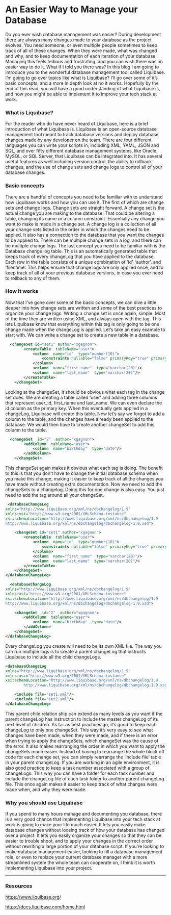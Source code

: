 

# An Easier Way to Manage your Database

Do you ever wish database management was easier? During development there are always many changes made to your database as the project evolves. You need someone, or even multiple people sometimes to keep track of all of these changes. When they were made, what was changed and why, and to keep documentation of each iteration of your database. Managing this feels tedious and frustrating, and  you can wish there was an easier way to do it. What if I told you there was? In this blog I am going to introduce you to the wonderful database management tool called Liquibase. I’m going to go over topics like what is Liquibase? I’ll go over some of it’s basic concepts, and a more in depth look at ho it works. Hopefully by the end of this read, you will have a good understanding of what Liquibase is, and how you might be able to implement it to improve your tech stack at work.

### What is Liquibase?

For the reader who do have never heard of Liquibase, here is a brief introduction of what Liquibase is. Liquibase is an open-source database management tool meant to track database versions and deploy database changes made by any developer on the team. There are four different languages you can write your scripts in, including XML, YAML, JSON and SQL, and over fifty different database management systems, like Oracle, MySQL, or SQL Server, that Liquibase can be integrated into. It has several useful features as well including version control, the ability to rollback changes, and the use of change sets and change logs to control all of your database changes.

### Basic concepts

There are a handful of concepts you need to be familiar with to understand how Liquibase works and how you can use it. The first of which are change sets and change logs. Change sets are straight forward. A change set is the actual change you are making to the database. That could be altering a table, changing its name or a column constraint. Essentially any change you want to make is made in a change set. A change log is a collection of all your change sets listed in the order in which the changes need to be applied. It also has a connection to the database that you want the changes to be applied to. There can be multiple change sets in a log, and there can be multiple change logs. The last concept you need to be familiar with is the Database change log table. This is an automatically generated table that keeps track of every changeLog that you have applied to the database. Each row in the table consists of a unique combination of ‘id’, ‘author’, and ‘filename’. This helps ensure that change logs are only applied once, and to keep track of all of your previous database versions, in case you ever need to rollback to any of them.

### How it works

Now that I’ve gone over some of the basic concepts, we can dive a little deeper into how change sets are written and some of the best practices to organize your change logs.
Writing a change set is once again, simple. Most of the time they are written using XML, and always open with the <changeSet> tag. This lets Liquibase know that everything within this tag is only going to be one change made when the changeLog is applied. Let’s take an easy example to start with. We can write a change set to create a new table in a database.

```xml
  <changeSet id="set1" author="xgagnon">
		<createTable  tableName="user">
			<column  name="id"  type="number(10)">
				<constraints nullable="false" primaryKey="true" primaryKeyName="user_pkey"/>
			</column>
			<column  name="first_name"  type="varchar(20)"/>
			<column  name="last_name"  type="varchar(20)"/>
		</createTable> 	
	</changeSet>
```
 
Looking at the changeSet, it should be obvious what each tag in the change set does. We are creating a table called ‘user’ and adding three columns that represent user_id, first_name and last_name. We can even declare the  id column as the primary key. When this eventually gets applied in a changeLog, Liquibase will create this table. Now let’s say we forgot to add a column to the table, and the changes have already been applied to the database. We would then have to create another changeSet to add this column to the table.
```xml
  <changeSet  id="2"  author="xgagnon">  
		<addColumn  tableName="user">  
			<column  name="birthday"  type="date"/>  
		</addColumn>  
	</changeSet>
```
 
This changeSet again makes it obvious what each tag is doing. The benefit to this is that you don’t have to change the initial database schema when you make this change, making it easier to keep track of all the changes you have made without creating extra documentation.
Now we need to add the changeSets to a changelog. Doing this for one change is also easy. You just need to add the <databaseChangeLog> tag around all your changeSet.
```xml
 <databaseChangeLog
xmlns="http://www.liquibase.org/xml/ns/dbchangelog/1.9"
xmlns:xsi="http://www.w3.org/2001/XMLSchema-instance"
xsi:schemaLocation="http://www.liquibase.org/xml/ns/dbchangelog/1.9
http://www.liquibase.org/xml/ns/dbchangelog/dbchangelog-1.9.xsd">

	<changeSet id="set1" author="xgagnon">
		<createTable  tableName="user">
			<column  name="id"  type="number(10)">
				<constraints nullable="false" primaryKey="true" primaryKeyName="user_pkey"/>
			</column>
			<column  name="first_name"  type="varchar(20)"/>
			<column  name="last_name"  type="varchar(20)"/>
		</createTable> 	
	</changeSet>
</databaseChangeLog>
```
```xml
  <databaseChangeLog
xmlns="http://www.liquibase.org/xml/ns/dbchangelog/1.9"
xmlns:xsi="http://www.w3.org/2001/XMLSchema-instance"
xsi:schemaLocation="http://www.liquibase.org/xml/ns/dbchangelog/1.9
http://www.liquibase.org/xml/ns/dbchangelog/dbchangelog-1.9.xsd">

	<changeSet  id="2"  author="xgagnon">  
		<addColumn  tableName="user">  
			<column  name="birthday"  type="date"/>  
		</addColumn>  
	</changeSet>
</databaseChangeLog>
```
  
Every changeLog you create will need to be its own XML file. The way you can run multiple logs is to create a parent changeLog that instructs Liquibase to include all the child changeLogs.
```xml
<databaseChangeLog
xmlns="http://www.liquibase.org/xml/ns/dbchangelog/1.9"
xmlns:xsi="http://www.w3.org/2001/XMLSchema-instance"
xsi:schemaLocation="http://www.liquibase.org/xml/ns/dbchangelog/1.9
        http://www.liquibase.org/xml/ns/dbchangelog/dbchangelog-1.9.xsd">

    <include file="set1.xml"/>
    <include file="set2.xml"/>
</databaseChangeLog>
```
 
This parent child relation ship can extend as many levels as you want if the parent changeLog has instruction to include the master changeLog of its next level of children.
As far as best practices go, it’s good to keep each changeLog to only one changeSet. This way it’s very easy to see what changes have been made, when they were made, and if there is an error when trying to apply the changeSets, which changeSet was the cause of the error. It also makes rearranging the order in which you want to apply the changeSets much easier. Instead of having to rearrange the whole block off code for each change set, you can simply rearrange the ‘include file’ table in your parent changeLog.
If you are working in an agile environment, it is also good practice to keep a task number associated with a group of changeLogs. This way you can have a folder for each task number and include the changeLog file of each task folder to another parent changeLog file. This once again makes it easier to keep track of what changes were made when, and why they were made.


### Why you should use Liquibase

If you spend to many hours manage and documenting you database, there is a very good chance that implementing Liquibase into your tech stack at work is going to make your life much easier. It lets you easily make database changes without loosing track of how your database has changed over a project. It lets you easily organize your changes so that they can be easier to trouble shoot, and to apply your changes in the correct order without rewriting a large portion of your database script. If you’re looking to make database management easier, looking to fill a database management role, or even to replace your current database manager with a more streamlined system the whole team can cooperate on, I think it is worth implementing Liquibase into your project.

---

### Resources

https://www.liquibase.org/
  
https://docs.liquibase.com/home.html 
